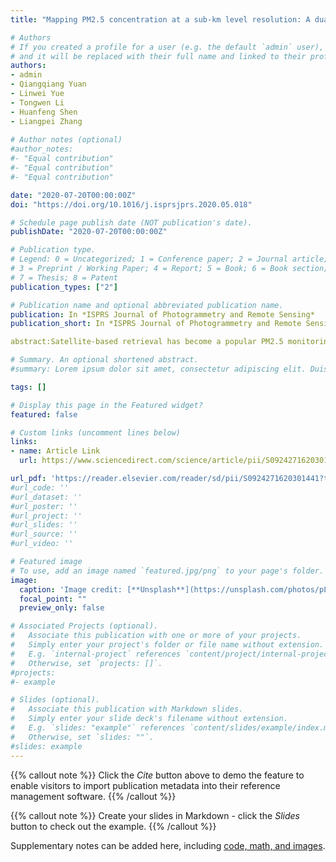 ```yaml
---
title: "Mapping PM2.5 concentration at a sub-km level resolution: A dual-scale retrieval approach"

# Authors
# If you created a profile for a user (e.g. the default `admin` user), write the username (folder name) here 
# and it will be replaced with their full name and linked to their profile.
authors:
- admin
- Qiangqiang Yuan
- Linwei Yue
- Tongwen Li
- Huanfeng Shen
- Liangpei Zhang
 
# Author notes (optional)
#author_notes:
#- "Equal contribution"
#- "Equal contribution"
#- "Equal contribution"

date: "2020-07-20T00:00:00Z"
doi: "https://doi.org/10.1016/j.isprsjprs.2020.05.018"

# Schedule page publish date (NOT publication's date).
publishDate: "2020-07-20T00:00:00Z"

# Publication type.
# Legend: 0 = Uncategorized; 1 = Conference paper; 2 = Journal article;
# 3 = Preprint / Working Paper; 4 = Report; 5 = Book; 6 = Book section;
# 7 = Thesis; 8 = Patent
publication_types: ["2"]

# Publication name and optional abbreviated publication name.
publication: In *ISPRS Journal of Photogrammetry and Remote Sensing*
publication_short: In *ISPRS Journal of Photogrammetry and Remote Sensing*

abstract:Satellite-based retrieval has become a popular PM2.5 monitoring method currently. To improve the retrieval performance, multiple variables are usually introduced as auxiliary variable in addition to aerosol optical depth (AOD). Different kinds of variables are usually at different resolutions varying from sub-kilometers to dozens of kilometers. Generally, when doing the retrieval, variables at different resolutions are resampled to the same resolution as the AOD product to keep the scale consistency. A deficiency of doing this is that the information contained in the scale difference is discarded. To fully utilize the information contained at different scales, a dual-scale retrieval method is proposed in this study. At the first stage, variables which influence PM2.5 concentration at large scale were used for PM2.5 retrieval at coarse resolution. Then at the second stage, variables which affect PM2.5 distribution in finer scale, were used for the further PM2.5 retrieval at high resolution (sub-km level resolution) with the retrieved PM2.5 at the first stage at coarser resolution also as input. In this study, four different retrieval models including multiple linear regression (MLR), geographically weighted regression (GWR), random forest (RF) and generalized regression neural network (GRNN) are adopted to test the performance of the dual-scale retrieval method. Compared with the traditional retrieval method, the proposed dual-scale retrieval method can achieve PM2.5 mapping at finer resolution and with higher accuracy. Dual-scale retrieval can fully utilize the information contained at different scales, thus achieving a higher resolution and accuracy. It can be used for the generation of quantitative remote sensing products in various fields, and promote the improvement of the quality of quantitative remote sensing products.

# Summary. An optional shortened abstract.
#summary: Lorem ipsum dolor sit amet, consectetur adipiscing elit. Duis posuere tellus ac convallis placerat. Proin tincidunt magna sed ex sollicitudin condimentum.

tags: []

# Display this page in the Featured widget?
featured: false

# Custom links (uncomment lines below)
links:
- name: Article Link
  url: https://www.sciencedirect.com/science/article/pii/S0924271620301441

url_pdf: 'https://reader.elsevier.com/reader/sd/pii/S0924271620301441?token=07E4AEF493EEF723A4287ADDAC8D9E6D9BFED683BFFB741B953CDE76054D952521060C057C9CB99425DC1B55B2F978A0&originRegion=us-east-1&originCreation=20211214084044'
#url_code: ''
#url_dataset: ''
#url_poster: ''
#url_project: ''
#url_slides: ''
#url_source: ''
#url_video: ''

# Featured image
# To use, add an image named `featured.jpg/png` to your page's folder. 
image:
  caption: 'Image credit: [**Unsplash**](https://unsplash.com/photos/pLCdAaMFLTE)'
  focal_point: ""
  preview_only: false

# Associated Projects (optional).
#   Associate this publication with one or more of your projects.
#   Simply enter your project's folder or file name without extension.
#   E.g. `internal-project` references `content/project/internal-project/index.md`.
#   Otherwise, set `projects: []`.
#projects:
#- example

# Slides (optional).
#   Associate this publication with Markdown slides.
#   Simply enter your slide deck's filename without extension.
#   E.g. `slides: "example"` references `content/slides/example/index.md`.
#   Otherwise, set `slides: ""`.
#slides: example
---
```


{{% callout note %}}
Click the *Cite* button above to demo the feature to enable visitors to import publication metadata into their reference management software.
{{% /callout %}}

{{% callout note %}}
Create your slides in Markdown - click the *Slides* button to check out the example.
{{% /callout %}}

Supplementary notes can be added here, including [code, math, and images](https://wowchemy.com/docs/writing-markdown-latex/).
